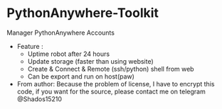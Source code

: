 # PythonAnywhere-Toolkit
Manager PythonAnywhere Accounts
- Feature :
  + Uptime robot after 24 hours
  + Update storage (faster than using website)
  + Create & Connect & Remote (ssh/python) shell from web
  + Can be export and run on host(paw)
- From author: Because the problem of license, I have to encrypt this code, if you want for the source, please contact me on telegram @Shados15210
